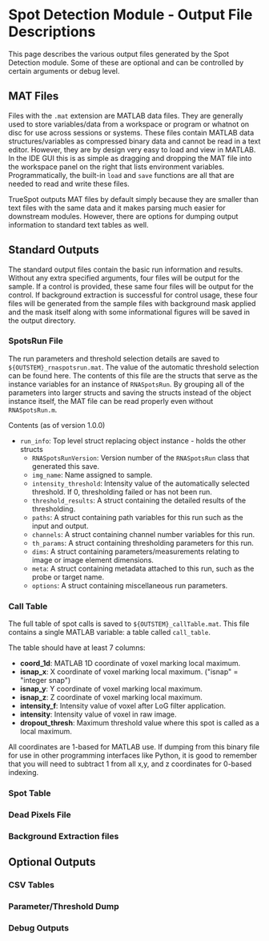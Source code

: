 # Spot Detection Module - Output File Descriptions
This page describes the various output files generated by the Spot Detection module. Some of these are optional and can be controlled by certain arguments or debug level.

## MAT Files
Files with the `.mat` extension are MATLAB data files. They are generally used to store variables/data from a workspace or program or whatnot on disc for use across sessions or systems. These files contain MATLAB data structures/variables as compressed binary data and cannot be read in a text editor. However, they are by design very easy to load and view in MATLAB. In the IDE GUI this is as simple as dragging and dropping the MAT file into the workspace panel on the right that lists environment variables. Programmatically, the built-in `load` and `save` functions are all that are needed to read and write these files.

TrueSpot outputs MAT files by default simply because they are smaller than text files with the same data and it makes parsing much easier for downstream modules. However, there are options for dumping output information to standard text tables as well.

## Standard Outputs
The standard output files contain the basic run information and results. Without any extra specified arguments, four files will be output for the sample. If a control is provided, these same four files will be output for the control. If background extraction is successful for control usage, these four files will be generated from the sample files with background mask applied and the mask itself along with some informational figures will be saved in the output directory.

### SpotsRun File
The run parameters and threshold selection details are saved to `${OUTSTEM}_rnaspotsrun.mat`. The value of the automatic threshold selection can be found here. The contents of this file are the structs that serve as the instance variables for an instance of `RNASpotsRun`. By grouping all of the parameters into larger structs and saving the structs instead of the object instance itself, the MAT file can be read properly even without `RNASpotsRun.m`.

Contents (as of version 1.0.0)
* `run_info`: Top level struct replacing object instance - holds the other structs
	* `RNASpotsRunVersion`: Version number of the `RNASpotsRun` class that generated this save.
	* `img_name`: Name assigned to sample.
	* `intensity_threshold`: Intensity value of the automatically selected threshold. If 0, thresholding failed or has not been run.
	* `threshold_results`: A struct containing the detailed results of the thresholding.
	* `paths`: A struct containing path variables for this run such as the input and output.
	* `channels`: A struct containing channel number variables for this run.
	* `th_params`: A struct containing thresholding parameters for this run.
	* `dims`: A struct containing parameters/measurements relating to image or image element dimensions.
	* `meta`: A struct containing metadata attached to this run, such as the probe or target name.
	* `options`: A struct containing miscellaneous run parameters.

### Call Table
The full table of spot calls is saved to `${OUTSTEM}_callTable.mat`. This file contains a single MATLAB variable: a table called `call_table`. 

The table should have at least 7 columns:
* **coord_1d**: MATLAB 1D coordinate of voxel marking local maximum.
* **isnap_x**: X coordinate of voxel marking local maximum. ("isnap" = "integer snap")
* **isnap_y**: Y coordinate of voxel marking local maximum.
* **isnap_z**: Z coordinate of voxel marking local maximum.
* **intensity_f**: Intensity value of voxel after LoG filter application.
* **intensity**: Intensity value of voxel in raw image.
* **dropout_thresh**: Maximum threshold value where this spot is called as a local maximum.

All coordinates are 1-based for MATLAB use. If dumping from this binary file for use in other programming interfaces like Python, it is good to remember that you will need to subtract 1 from all x,y, and z coordinates for 0-based indexing.

### Spot Table

### Dead Pixels File

### Background Extraction files

## Optional Outputs

### CSV Tables

### Parameter/Threshold Dump

### Debug Outputs